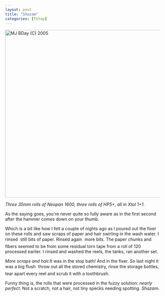 ```yaml
---
layout: post
title: "Shazam"
categories: [fStop]
---
```

<img src="/pix2005/shazam.jpg" width=807 height=547 border=0 title="MJ BDay (C) 2005">

<i>Three 35mm rolls of Neopan 1600, three rolls of HP5+, all in Xtol 1+1.</i>

As the saying goes, you're never quite so fully aware as in the first  second after the hammer comes down on your thumb.

<!--more-->
Which is a bit like how I felt a couple of nights ago as I poured out the fixer on these rolls and saw scraps of paper and hair swirling in the wash water. I rinsed &#151; still bits of paper. Rinsed again &#151; more bits. The paper chunks and fibers seemed to be from some residual torn tape from a roll of 120 processed earlier. I rinsed and washed the reels, the tanks, ran another set.

<i>More scraps and hair.</i>It was in the stop bath! And in the fixer. So last night it was a big flush &#151; throw out all the stored chemistry, rinse the storage bottles, tear apart every reel and scrub it with a toothbrush.

Funny thing is, the rolls that were processed in the fuzzy solution: <i>nearly perfect.</i> Not a scratch, not a hair, not tiny specks needing spotting. <i>Shazam.</i>
